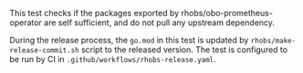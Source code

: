 
This test checks if the packages exported by rhobs/obo-prometheus-operator are self sufficient, and do not pull any upstream dependency.

During the release process, the `go.mod` in this test is updated by `rhobs/make-release-commit.sh` script to the released version. The test is configured to be run by CI in `.github/workflows/rhobs-release.yaml`.
